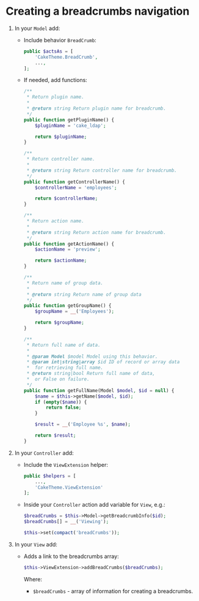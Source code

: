 # Creating a breadcrumbs navigation

1. In your `Model` add:
   - Include behavior `BreadCrumb`:

      ```php
      public $actsAs = [
          'CakeTheme.BreadCrumb',
          ...,
      ];
      ```

   - If needed, add functions:

      ```php
      /**
       * Return plugin name.
       *
       * @return string Return plugin name for breadcrumb.
       */
      public function getPluginName() {
          $pluginName = 'cake_ldap';

          return $pluginName;
      }

      /**
       * Return controller name.
       *
       * @return string Return controller name for breadcrumb.
       */
      public function getControllerName() {
          $controllerName = 'employees';

          return $controllerName;
      }

      /**
       * Return action name.
       *
       * @return string Return action name for breadcrumb.
       */
      public function getActionName() {
          $actionName = 'preview';

          return $actionName;
      }

      /**
       * Return name of group data.
       *
       * @return string Return name of group data
       */
      public function getGroupName() {
          $groupName = __('Employees');

          return $groupName;
      }

      /**
       * Return full name of data.
       *
       * @param Model $model Model using this behavior.
       * @param int|string|array $id ID of record or array data
       *  for retrieving full name.
       * @return string|bool Return full name of data,
       *  or False on failure.
       */
      public function getFullName(Model $model, $id = null) {
          $name = $this->getName($model, $id);
          if (empty($name)) {
              return false;
          }

          $result = __('Employee %s', $name);

          return $result;
      }
      ```

2. In your `Controller` add: 
   - Include the `ViewExtension` helper:

      ```php
      public $helpers = [
          ...,
          'CakeTheme.ViewExtension'
      ];
      ```

   - Inside your `Controller` action add variable for `View`, e.g.:

      ```php
      $breadCrumbs = $this->Model->getBreadcrumbInfo($id);
      $breadCrumbs[] = __('Viewing');

      $this->set(compact('breadCrumbs'));
      ```

3. In your `View` add:
   - Adds a link to the breadcrumbs array:

      ```php
      $this->ViewExtension->addBreadCrumbs($breadCrumbs);
      ```

      Where:
      * `$breadCrumbs` - array of information for creating a breadcrumbs.

